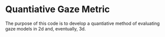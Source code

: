 # Quantiative Gaze Metric

The purpose of this code is to develop a quantiative method of evaluating gaze models in 2d and, eventually, 3d.